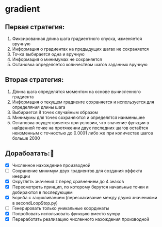 # gradient

## Первая стратегия:
1. Фиксированная длина шага градиентного спуска, изменяется вручную
2. Информация о градиентах на предыдущих шагах не сохраняется
3. Точка выбирается одна и вручную
4. Информация о минимумах не сохраняется
5. Остановка определяется количеством шагов заданных вручную

## Вторая стратегия:
1. Длина шага определятся моментом на основе вычисленного градиента
2. Информация о текущем градиенте сохраняется и используется для определяния длины шага
3. Выбирается 8 точек случайным образом
4. Минимумы для точек сохраняются и определятся наименьшее
5. Остановка осуществляется при условии, что значение функции в найденной точке на протяжении двух последних шагов остаётся неизменным с точностью до 0.0001 либо же при количестве шагов больше 2000

## Дорабоатать:🚀
- [x] Численное нахождение производной
- [ ] Сохранение минимум двух градиентов для создания эффекта инерции
- [x] Округлять значения z перед сравнением до 4 знаков
- [x] Пересмотреть принцип, по которому берутся начальные точки и добираются в последующем
- [x] Борьба с зацикливанием (перескакивание между двумя значениями в secondLoopStop.py)
- [ ] Генерировать только уникальные координаты
- [x] Попробовать использовать функцию вместо sympy
- [x] Переработать реализацию численного нахождения производной